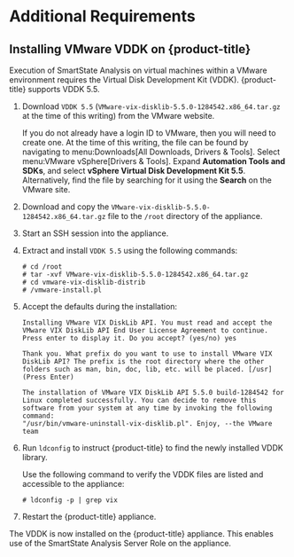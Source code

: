 # Additional Requirements

## Installing VMware VDDK on {product-title}

Execution of SmartState Analysis on virtual machines within a VMware
environment requires the Virtual Disk Development Kit (VDDK).
{product-title} supports VDDK 5.5.

1.  Download `VDDK 5.5`
    (`VMware-vix-disklib-5.5.0-1284542.x86_64.tar.gz` at the time of
    this writing) from the VMware website.
    
    <div class="note">
    
    If you do not already have a login ID to VMware, then you will need
    to create one. At the time of this writing, the file can be found by
    navigating to menu:Downloads\[All Downloads, Drivers & Tools\].
    Select menu:VMware vSphere\[Drivers & Tools\]. Expand **Automation
    Tools and SDKs**, and select **vSphere Virtual Disk Development Kit
    5.5**. Alternatively, find the file by searching for it using the
    **Search** on the VMware site.
    
    </div>

2.  Download and copy the
    `VMware-vix-disklib-5.5.0-1284542.x86_64.tar.gz` file to the `/root`
    directory of the appliance.

3.  Start an SSH session into the appliance.

4.  Extract and install `VDDK 5.5` using the following commands:
    
        # cd /root
        # tar -xvf VMware-vix-disklib-5.5.0-1284542.x86_64.tar.gz
        # cd vmware-vix-disklib-distrib
        # /vmware-install.pl

5.  Accept the defaults during the installation:
    
        Installing VMware VIX DiskLib API. You must read and accept the VMware VIX DiskLib API End User License Agreement to continue. Press enter to display it. Do you accept? (yes/no) yes
        
        Thank you. What prefix do you want to use to install VMware VIX DiskLib API? The prefix is the root directory where the other folders such as man, bin, doc, lib, etc. will be placed. [/usr] (Press Enter)
        
        The installation of VMware VIX DiskLib API 5.5.0 build-1284542 for Linux completed successfully. You can decide to remove this software from your system at any time by invoking the following command:
        "/usr/bin/vmware-uninstall-vix-disklib.pl". Enjoy, --the VMware team

6.  Run `ldconfig` to instruct {product-title} to find the newly
    installed VDDK library.
    
    <div class="note">
    
    Use the following command to verify the VDDK files are listed and
    accessible to the appliance:
    
        # ldconfig -p | grep vix
    
    </div>

7.  Restart the {product-title} appliance.

The VDDK is now installed on the {product-title} appliance. This enables
use of the SmartState Analysis Server Role on the appliance.
